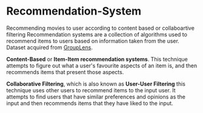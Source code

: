 # Recommendation-System
Recommending movies to user according to content based or collaboartive filtering
Recommendation systems are a collection of algorithms used to recommend items to users based on information taken from the user.
Dataset acquired from [GroupLens](http://grouplens.org/datasets/movielens/).

__Content-Based__ or __Item-Item recommendation systems__. This technique attempts to figure out what a user's favourite aspects of an item is, and then recommends items that present those aspects.

__Collaborative Filtering__, which is also known as __User-User Filtering__ this technique uses other users to recommend items to the input user. It attempts to find users that have similar preferences and opinions as the input and then recommends items that they have liked to the input.
